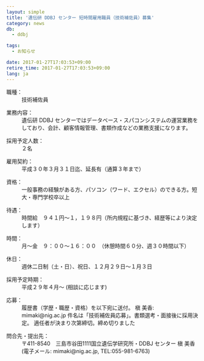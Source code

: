 ```yaml
---
layout: simple
title: '遺伝研 DDBJ センター 短時間雇用職員（技術補佐員）募集'
category: news
db:
  - ddbj

tags:
  - お知らせ

date: 2017-01-27T17:03:53+09:00
retire_time: 2017-01-27T17:03:53+09:00
lang: ja
---
```


<dl>
    <dt>職種：</dt>
    <dd>技術補佐員</dd>
</dl>

<dl>
    <dt>業務内容：</dt>
    <dd>遺伝研 DDBJ センターではデータベース・スパコンシステムの運営業務をしており、会計、顧客情報管理、書類作成などの業務支援になります。</dd>
</dl>

<dl>
    <dt>採用予定人数：</dt>
    <dd>２名</dd>
</dl>

<dl>
    <dt>雇用契約：</dt>
    <dd>平成３０年３月３１日迄、延長有（通算３年まで）</dd>
</dl>

<dl>
    <dt>資格：</dt>
    <dd>一般事務の経験がある方、パソコン（ワード、エクセル）のできる方。短大・専門学校卒以上</dd>
</dl>

<dl>
    <dt>待遇：</dt>
    <dd>時間給　９４１円～１，１９８円（所内規程に基づき、経歴等により決定します）</dd>
</dl>

<dl>
    <dt>時間：</dt>
    <dd>月～金　９：００～１６：００　（休憩時間６０分、週３０時間以下）</dd>
</dl>

<dl>
    <dt>休日：</dt>
    <dd>週休二日制（土・日）、祝日、１２月２９日～１月３日</dd>
</dl>

<dl>
    <dt>採用予定時期：</dt>
    <dd>平成２９年４月～ (相談に応じます)</dd>
</dl>

<dl>
    <dt>応募：</dt>
    <dd>履歴書（学歴・職歴・資格）を以下宛に送付。 槇 美香: mimaki@nig.ac.jp 件名は「技術補佐員応募」。書類選考・面接後に採用決定。 適任者が決まり次第締切。<span class="red bold">締め切りました</span></dd>
</dl>

<dl>
    <dt>問合先・提出先：</dt>
    <dd>〒411-8540　三島市谷田1111国立遺伝学研究所・DDBJ センター 槇 美香 (電子メール: mimaki@nig.ac.jp, TEL:055-981-6763)</dd>
</dl>
